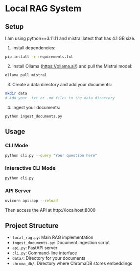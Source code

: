 # Local RAG System

## Setup

I am using python==3.11.11 and mistral:latest that has 4.1 GB size.

1. Install dependencies:

```bash
pip install -r requirements.txt
```

2. Install Ollama (https://ollama.ai/) and pull the Mistral model:
```bash
ollama pull mistral
```

3. Create a data directory and add your documents:
```bash
mkdir data
# Add your .txt or .md files to the data directory
```

4. Ingest your documents:
```bash
python ingest_documents.py
```

## Usage

### CLI Mode
```bash
python cli.py --query "Your question here"
```

### Interactive CLI Mode
```bash
python cli.py
```

### API Server
```bash
uvicorn api:app --reload
```
Then access the API at http://localhost:8000

## Project Structure
- `local_rag.py`: Main RAG implementation
- `ingest_documents.py`: Document ingestion script
- `api.py`: FastAPI server
- `cli.py`: Command-line interface
- `data/`: Directory for your documents
- `chroma_db/`: Directory where ChromaDB stores embeddings
